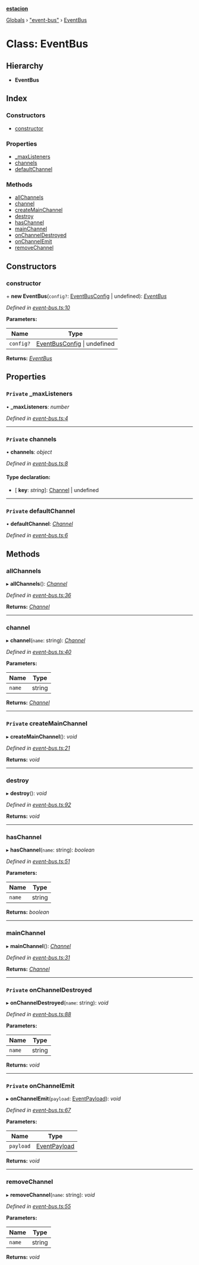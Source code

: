 **[estacion](../README.md)**

[Globals](../README.md) › [&quot;event-bus&quot;](../modules/_event_bus_.md) › [EventBus](_event_bus_.eventbus.md)

# Class: EventBus

## Hierarchy

* **EventBus**

## Index

### Constructors

* [constructor](_event_bus_.eventbus.md#constructor)

### Properties

* [_maxListeners](_event_bus_.eventbus.md#private-_maxlisteners)
* [channels](_event_bus_.eventbus.md#private-channels)
* [defaultChannel](_event_bus_.eventbus.md#private-defaultchannel)

### Methods

* [allChannels](_event_bus_.eventbus.md#allchannels)
* [channel](_event_bus_.eventbus.md#channel)
* [createMainChannel](_event_bus_.eventbus.md#private-createmainchannel)
* [destroy](_event_bus_.eventbus.md#destroy)
* [hasChannel](_event_bus_.eventbus.md#haschannel)
* [mainChannel](_event_bus_.eventbus.md#mainchannel)
* [onChannelDestroyed](_event_bus_.eventbus.md#private-onchanneldestroyed)
* [onChannelEmit](_event_bus_.eventbus.md#private-onchannelemit)
* [removeChannel](_event_bus_.eventbus.md#removechannel)

## Constructors

###  constructor

\+ **new EventBus**(`config?`: [EventBusConfig](../interfaces/_event_bus_.eventbusconfig.md) | undefined): *[EventBus](_event_bus_.eventbus.md)*

*Defined in [event-bus.ts:10](https://github.com/ivandotv/estacion/blob/380efed/src/event-bus.ts#L10)*

**Parameters:**

Name | Type |
------ | ------ |
`config?` | [EventBusConfig](../interfaces/_event_bus_.eventbusconfig.md) &#124; undefined |

**Returns:** *[EventBus](_event_bus_.eventbus.md)*

## Properties

### `Private` _maxListeners

• **_maxListeners**: *number*

*Defined in [event-bus.ts:4](https://github.com/ivandotv/estacion/blob/380efed/src/event-bus.ts#L4)*

___

### `Private` channels

• **channels**: *object*

*Defined in [event-bus.ts:8](https://github.com/ivandotv/estacion/blob/380efed/src/event-bus.ts#L8)*

#### Type declaration:

* \[ **key**: *string*\]: [Channel](_channel_.channel.md) | undefined

___

### `Private` defaultChannel

• **defaultChannel**: *[Channel](_channel_.channel.md)*

*Defined in [event-bus.ts:6](https://github.com/ivandotv/estacion/blob/380efed/src/event-bus.ts#L6)*

## Methods

###  allChannels

▸ **allChannels**(): *[Channel](_channel_.channel.md)*

*Defined in [event-bus.ts:36](https://github.com/ivandotv/estacion/blob/380efed/src/event-bus.ts#L36)*

**Returns:** *[Channel](_channel_.channel.md)*

___

###  channel

▸ **channel**(`name`: string): *[Channel](_channel_.channel.md)*

*Defined in [event-bus.ts:40](https://github.com/ivandotv/estacion/blob/380efed/src/event-bus.ts#L40)*

**Parameters:**

Name | Type |
------ | ------ |
`name` | string |

**Returns:** *[Channel](_channel_.channel.md)*

___

### `Private` createMainChannel

▸ **createMainChannel**(): *void*

*Defined in [event-bus.ts:21](https://github.com/ivandotv/estacion/blob/380efed/src/event-bus.ts#L21)*

**Returns:** *void*

___

###  destroy

▸ **destroy**(): *void*

*Defined in [event-bus.ts:92](https://github.com/ivandotv/estacion/blob/380efed/src/event-bus.ts#L92)*

**Returns:** *void*

___

###  hasChannel

▸ **hasChannel**(`name`: string): *boolean*

*Defined in [event-bus.ts:51](https://github.com/ivandotv/estacion/blob/380efed/src/event-bus.ts#L51)*

**Parameters:**

Name | Type |
------ | ------ |
`name` | string |

**Returns:** *boolean*

___

###  mainChannel

▸ **mainChannel**(): *[Channel](_channel_.channel.md)*

*Defined in [event-bus.ts:31](https://github.com/ivandotv/estacion/blob/380efed/src/event-bus.ts#L31)*

**Returns:** *[Channel](_channel_.channel.md)*

___

### `Private` onChannelDestroyed

▸ **onChannelDestroyed**(`name`: string): *void*

*Defined in [event-bus.ts:88](https://github.com/ivandotv/estacion/blob/380efed/src/event-bus.ts#L88)*

**Parameters:**

Name | Type |
------ | ------ |
`name` | string |

**Returns:** *void*

___

### `Private` onChannelEmit

▸ **onChannelEmit**(`payload`: [EventPayload](../interfaces/_broadcaster_.eventpayload.md)): *void*

*Defined in [event-bus.ts:67](https://github.com/ivandotv/estacion/blob/380efed/src/event-bus.ts#L67)*

**Parameters:**

Name | Type |
------ | ------ |
`payload` | [EventPayload](../interfaces/_broadcaster_.eventpayload.md) |

**Returns:** *void*

___

###  removeChannel

▸ **removeChannel**(`name`: string): *void*

*Defined in [event-bus.ts:55](https://github.com/ivandotv/estacion/blob/380efed/src/event-bus.ts#L55)*

**Parameters:**

Name | Type |
------ | ------ |
`name` | string |

**Returns:** *void*